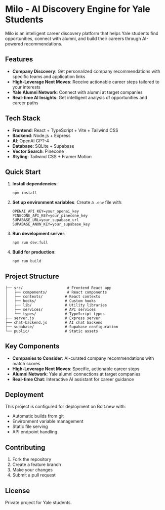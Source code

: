 # Milo - AI Discovery Engine for Yale Students

Milo is an intelligent career discovery platform that helps Yale students find opportunities, connect with alumni, and build their careers through AI-powered recommendations.

## Features

- **Company Discovery**: Get personalized company recommendations with specific teams and application links
- **High-Leverage Next Moves**: Receive actionable career steps tailored to your interests
- **Yale Alumni Network**: Connect with alumni at target companies
- **Real-time AI Insights**: Get intelligent analysis of opportunities and career paths

## Tech Stack

- **Frontend**: React + TypeScript + Vite + Tailwind CSS
- **Backend**: Node.js + Express
- **AI**: OpenAI GPT-4
- **Database**: SQLite + Supabase
- **Vector Search**: Pinecone
- **Styling**: Tailwind CSS + Framer Motion

## Quick Start

1. **Install dependencies**:
   ```bash
   npm install
   ```

2. **Set up environment variables**:
   Create a `.env` file with:
   ```
   OPENAI_API_KEY=your_openai_key
   PINECONE_API_KEY=your_pinecone_key
   SUPABASE_URL=your_supabase_url
   SUPABASE_ANON_KEY=your_supabase_key
   ```

3. **Run development server**:
   ```bash
   npm run dev:full
   ```

4. **Build for production**:
   ```bash
   npm run build
   ```

## Project Structure

```
├── src/                    # Frontend React app
│   ├── components/         # React components
│   ├── contexts/          # React contexts
│   ├── hooks/             # Custom hooks
│   ├── lib/               # Utility libraries
│   ├── services/          # API services
│   └── types/             # TypeScript types
├── server.js              # Express server
├── chat-backend.js        # AI chat backend
├── supabase/              # Supabase configuration
└── public/                # Static assets
```

## Key Components

- **Companies to Consider**: AI-curated company recommendations with match scores
- **High-Leverage Next Moves**: Specific, actionable career steps
- **Alumni Network**: Yale alumni connections at target companies
- **Real-time Chat**: Interactive AI assistant for career guidance

## Deployment

This project is configured for deployment on Bolt.new with:
- Automatic builds from git
- Environment variable management
- Static file serving
- API endpoint handling

## Contributing

1. Fork the repository
2. Create a feature branch
3. Make your changes
4. Submit a pull request

## License

Private project for Yale students.
